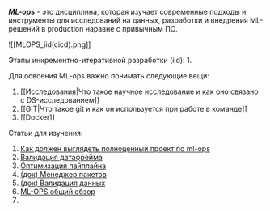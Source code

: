 ***ML-ops*** - это дисциплина, которая изучает современные подходы и инструменты для исследований на данных, разработки и внедрения ML-решений в production наравне с привычным ПО. 

![[MLOPS_iid(cicd).png]]

Этапы инкрементно-итеративной разработки (iid):
1. 

Для освоения ML-ops важно понимать следующие вещи:
1. [[Исследования|Что такое научное исследование и как оно связано с DS-исследованием]]
2. [[GIT|Что такое git и как он используется при работе в команде]]
3. [[Docker]]

Статьи для изучения:
1. [Как должен выглядеть полноценный проект по ml-ops](https://habr.com/ru/companies/skillfactory/articles/710816/)
2. [Валидация датафрейма](https://habr.com/ru/companies/skillfactory/articles/658473/)
3. [Оптимизация пайплайна](https://habr.com/ru/companies/skillfactory/articles/591063/)
4. [(док) Менеджер пакетов](https://pdm-project.org/en/stable/)
5. [(док) Валидация данных](https://docs.pydantic.dev/latest/)
6. [ML-OPS общий обзор](https://alesha.pro/posts/mlops-principles/)
7. 